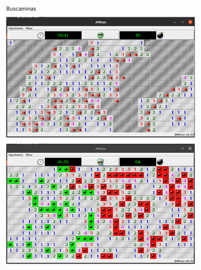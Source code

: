 Buscaminas

![alt text](https://github.com/darthleonard/JMinas/blob/master/screenshots/ksnip_20220103-224950.png)

![alt text](https://github.com/darthleonard/JMinas/blob/master/screenshots/ksnip_20220103-224948.png)
